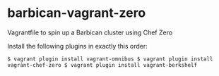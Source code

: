 barbican-vagrant-zero
=====================

Vagrantfile to spin up a Barbican cluster using Chef Zero

Install the following plugins in exactly this order:

`
$ vagrant plugin install vagrant-omnibus
$ vagrant plugin install vagrant-chef-zero
$ vagrant plugin install vagrant-berkshelf
`